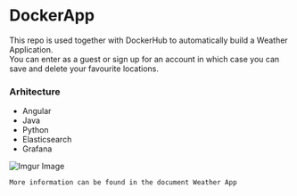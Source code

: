 # DockerApp
This repo is used together with DockerHub to automatically build a Weather Application.\
You can enter as a guest or sign up for an account in which case you can save and delete your favourite locations.

### Arhitecture ### 
- Angular
- Java
- Python
- Elasticsearch
- Grafana

![Imgur Image](https://i.imgur.com/qfyrgvk.png)

```
More information can be found in the document Weather App
```
